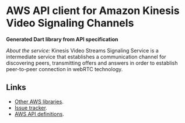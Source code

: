 # AWS API client for Amazon Kinesis Video Signaling Channels

**Generated Dart library from API specification**

*About the service:*
Kinesis Video Streams Signaling Service is a intermediate service that
establishes a communication channel for discovering peers, transmitting
offers and answers in order to establish peer-to-peer connection in webRTC
technology.

## Links

- [Other AWS libraries](https://github.com/agilord/aws_client/tree/master/generated).
- [Issue tracker](https://github.com/agilord/aws_client/issues).
- [AWS API definitions](https://github.com/aws/aws-sdk-js/tree/master/apis).
